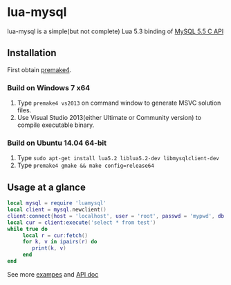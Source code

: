 lua-mysql
===============

lua-mysql is a simple(but not complete) Lua 5.3 binding of [MySQL 5.5 C API](http://dev.mysql.com/doc/refman/5.5/en/c-api.html)

## Installation

First obtain [premake4](http://industriousone.com/premake/download).

### Build on Windows 7 x64

1. Type `premake4 vs2013` on command window to generate MSVC solution files.
2. Use Visual Studio 2013(either Ultimate or Community version) to compile executable binary.

### Build on Ubuntu 14.04 64-bit

1. Type `sudo apt-get install lua5.2 liblua5.2-dev libmysqlclient-dev`
2. Type `premake4 gmake && make config=release64`


## Usage at a glance

~~~~~~~~~~lua
local mysql = require 'luamysql'
local client = mysql.newclient()
client:connect{host = 'localhost', user = 'root', passwd = 'mypwd', db = 'test'}
local cur = client:execute('select * from test')
while true do
     local r = cur:fetch()
     for k, v in ipairs(r) do
        print(k, v)
     end
end
~~~~~~~~~~

See more [exampes](https://github.com/ichenq/lua-mysql/tree/master/test) and [API doc](https://github.com/ichenq/lua-mysql/blob/master/API.md)

